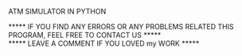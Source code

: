 ATM SIMULATOR IN PYTHON

***** IF YOU FIND ANY ERRORS OR ANY PROBLEMS RELATED THIS PROGRAM, FEEL FREE TO CONTACT US *****  
***** LEAVE A COMMENT IF YOU LOVED my WORK *****
